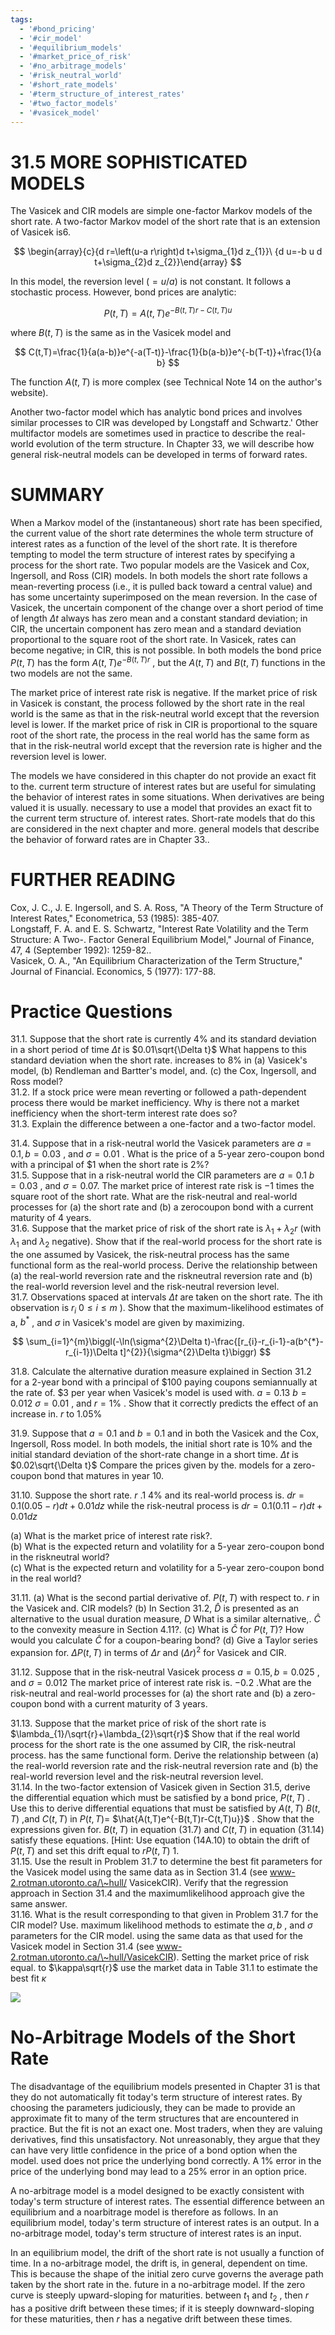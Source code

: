 ```yaml
---
tags:
  - '#bond_pricing'
  - '#cir_model'
  - '#equilibrium_models'
  - '#market_price_of_risk'
  - '#no_arbitrage_models'
  - '#risk_neutral_world'
  - '#short_rate_models'
  - '#term_structure_of_interest_rates'
  - '#two_factor_models'
  - '#vasicek_model'
---
```

# 31.5 MORE SOPHISTICATED MODELS  

The Vasicek and CIR models are simple one-factor Markov models of the short rate. A two-factor Markov model of the short rate that is an extension of Vasicek is6.  

$$
\begin{array}{c}{d r=\left(u-a r\right)d t+\sigma_{1}d z_{1}}\ {d u=-b u d t+\sigma_{2}d z_{2}}\end{array}
$$  

In this model, the reversion level $(=u/a)$ is not constant. It follows a stochastic process. However, bond prices are analytic:  

$$
P(t,T)=A(t,T)e^{-B(t,T)r-C(t,T)u}
$$  

where $B(t,T)$ is the same as in the Vasicek model and  

$$
C(t,T)=\frac{1}{a(a-b)}e^{-a(T-t)}-\frac{1}{b(a-b)}e^{-b(T-t)}+\frac{1}{a b}
$$  

The function $A(t,T)$ is more complex (see Technical Note 14 on the author's website).  

Another two-factor model which has analytic bond prices and involves similar processes to CIR was developed by Longstaff and Schwartz.' Other multifactor models are sometimes used in practice to describe the real-world evolution of the term structure. In Chapter 33, we will describe how general risk-neutral models can be developed in terms of forward rates.  

# SUMMARY  

When a Markov model of the (instantaneous) short rate has been specified, the current value of the short rate determines the whole term structure of interest rates as a function of the level of the short rate. It is therefore tempting to model the term structure of interest rates by specifying a process for the short rate. Two popular models are the Vasicek and Cox, Ingersoll, and Ross (CIR) models. In both models the short rate follows a mean-reverting process (i.e., it is pulled back toward a central value) and has some uncertainty superimposed on the mean reversion. In the case of Vasicek, the uncertain component of the change over a short period of time of length $\Delta t$ always has zero mean and a constant standard deviation; in CIR, the uncertain component has zero mean and a standard deviation proportional to the square root of the short rate. In Vasicek, rates can become negative; in CIR, this is not possible. In both models the bond price $\textstyle P(t,T)$ has the form $A(t,T)e^{-B(t,T)r}$ , but the $A(t,T)$ and $B(t,T)$ functions in the two models are not the same.  

The market price of interest rate risk is negative. If the market price of risk in Vasicek is constant, the process followed by the short rate in the real world is the same as that in the risk-neutral world except that the reversion level is lower. If the market price of risk in CIR is proportional to the square root of the short rate, the process in the real world has the same form as that in the risk-neutral world except that the reversion rate is higher and the reversion level is lower.  

The models we have considered in this chapter do not provide an exact fit to the. current term structure of interest rates but are useful for simulating the behavior of interest rates in some situations. When derivatives are being valued it is usually. necessary to use a model that provides an exact fit to the current term structure of. interest rates. Short-rate models that do this are considered in the next chapter and more. general models that describe the behavior of forward rates are in Chapter 33..  

# FURTHER READING  

Cox, J. C., J. E. Ingersoll, and S. A. Ross, "A Theory of the Term Structure of Interest Rates," Econometrica, 53 (1985): 385-407.   
Longstaff, F. A. and E. S. Schwartz, "Interest Rate Volatility and the Term Structure: A Two-. Factor General Equilibrium Model," Journal of Finance, 47, 4 (September 1992): 1259-82..   
Vasicek, O. A., "An Equilibrium Characterization of the Term Structure," Journal of Financial. Economics, 5 (1977): 177-88.  

# Practice Questions  

31.1. Suppose that the short rate is currently $4\%$ and its standard deviation in a short period of time $\Delta t$ is $0.01\sqrt{\Delta t}$ What happens to this standard deviation when the short rate. increases to $8\%$ in (a) Vasicek's model, (b) Rendleman and Bartter's model, and. (c) the Cox, Ingersoll, and Ross model?   
31.2. If a stock price were mean reverting or followed a path-dependent process there would be market inefficiency. Why is there not a market inefficiency when the short-term interest rate does so?   
31.3. Explain the difference between a one-factor and a two-factor model.  

31.4. Suppose that in a risk-neutral world the Vasicek parameters are $a=0.1,b=0.03$ , and $\sigma=0.01$ . What is the price of a 5-year zero-coupon bond with a principal of $\$1$ when the short rate is $2\%?$   
31.5. Suppose that in a risk-neutral world the CIR parameters are $a=0.1$ $b=0.03$ , and $\sigma=0.07.$ The market price of interest rate risk is $-1$ times the square root of the short rate. What are the risk-neutral and real-world processes for (a) the short rate and (b) a zerocoupon bond with a current maturity of 4 years.   
31.6. Suppose that the market price of risk of the short rate is $\lambda_{1}+\lambda_{2}r$ (with $\lambda_{1}$ and $\lambda_{2}$ negative). Show that if the real-world process for the short rate is the one assumed by Vasicek, the risk-neutral process has the same functional form as the real-world process. Derive the relationship between (a) the real-world reversion rate and the riskneutral reversion rate and (b) the real-world reversion level and the risk-neutral reversion level.   
31.7. Observations spaced at intervals $\Delta t$ are taken on the short rate. The ith observation is $r_{i}$ $0\leq i\leq m$ ). Show that the maximum-likelihood estimates of a, $b^{*}$ , and $\sigma$ in Vasicek's model are given by maximizing.  

$$
\sum_{i=1}^{m}\biggl(-\ln(\sigma^{2}\Delta t)-\frac{[r_{i}-r_{i-1}-a(b^{*}-r_{i-1})\Delta t]^{2}}{\sigma^{2}\Delta t}\biggr)
$$  

31.8. Calculate the alternative duration measure explained in Section 31.2 for a 2-year bond with a principal of $\$100$ paying coupons semiannually at the rate of. $\$3$ per year when Vasicek's model is used with. $a=0.13$ $b=0.012$ $\sigma=0.01$ , and $r=1\%$ . Show that it correctly predicts the effect of an increase in. $r$ to $1.05\%$  

31.9. Suppose that $a=0.1$ and $b=0.1$ and in both the Vasicek and the Cox, Ingersoll, Ross model. In both models, the initial short rate is $10\%$ and the initial standard deviation of the short-rate change in a short time. $\Delta t$ is $0.02\sqrt{\Delta t}$ Compare the prices given by the. models for a zero-coupon bond that matures in year 10.  

31.10. Suppose the short rate. $r$ .1 $4\%$ and its real-world process is. $d r=0.1(0.05-r)d t+0.01d z$ while the risk-neutral process is $d r=0.1(0.11-r)d t+0.01d z$  

(a) What is the market price of interest rate risk?.   
(b) What is the expected return and volatility for a 5-year zero-coupon bond in the riskneutral world?   
(c) What is the expected return and volatility for a 5-year zero-coupon bond in the real world?  

31.11. (a) What is the second partial derivative of. $\textstyle P(t,T)$ with respect to. $r$ in the Vasicek and. CIR models? (b) In Section 31.2, $\hat{D}$ is presented as an alternative to the usual duration measure, $D$ What is a similar alternative,. $\hat{C}$ to the convexity measure in Section 4.11?. (c) What is $\hat{C}$ for $\textstyle P(t,T)?$ How would you calculate $\hat{C}$ for a coupon-bearing bond? (d) Give a Taylor series expansion for. $\Delta P(t,T)$ in terms of $\Delta r$ and $\left(\Delta r\right)^{2}$ for Vasicek and CIR.  

31.12. Suppose that in the risk-neutral Vasicek process $a=0.15,b=0.025$ , and $\sigma=0.012$ The market price of interest rate risk is. $-0.2$ .What are the risk-neutral and real-world processes for (a) the short rate and (b) a zero-coupon bond with a current maturity of 3 years.  

31.13. Suppose that the market price of risk of the short rate is $\lambda_{1}/\sqrt{r}+\lambda_{2}\sqrt{r}$ Show that if the real world process for the short rate is the one assumed by CIR, the risk-neutral process. has the same functional form. Derive the relationship between (a) the real-world reversion rate and the risk-neutral reversion rate and (b) the real-world reversion level and the risk-neutral reversion level.   
31.14. In the two-factor extension of Vasicek given in Section 31.5, derive the differential equation which must be satisfied by a bond price, $\textstyle P(t,T)$ . Use this to derive differential equations that must be satisfied by $A(t,T)$ $B(t,T)$ ,and $C(t,T)$ in $\textstyle P(t,T)=$ $\hat{A(t,T)e^{-B(t,T)r-C(t,T)u}}$ . Show that the expressions given for. $B(t,T)$ in equation (31.7) and $C(t,T)$ in equation (31.14) satisfy these equations. [Hint: Use equation (14A.10) to obtain the drift of $\textstyle P(t,T)$ and set this drift equal to $r P(t,T)$ 1.   
31.15. Use the result in Problem 31.7 to determine the best fit parameters for the Vasicek model using the same data as in Section 31.4 (see www-2.rotman.utoronto.ca/\~hull/ VasicekCIR). Verify that the regression approach in Section 31.4 and the maximumlikelihood approach give the same answer.   
31.16. What is the result corresponding to that given in Problem 31.7 for the CIR model? Use. maximum likelihood methods to estimate the $a,b$ , and $\sigma$ parameters for the CIR model. using the same data as that used for the Vasicek model in Section 31.4 (see www-2.rotman.utoronto.ca/\~hull/VasicekCIR). Setting the market price of risk equal. to $\kappa\sqrt{r}$ use the market data in Table 31.1 to estimate the best fit $\kappa$  

![](d5f9dd5dfff7a03c79b2271c795e36d285ff7fa9a5655a82db3e53c9ec0177a2.jpg)  

# No-Arbitrage Models of the Short Rate  

The disadvantage of the equilibrium models presented in Chapter 31 is that they do not automatically fit today's term structure of interest rates. By choosing the parameters judiciously, they can be made to provide an approximate fit to many of the term structures that are encountered in practice. But the fit is not an exact one. Most traders, when they are valuing derivatives, find this unsatisfactory. Not unreasonably, they argue that they can have very little confidence in the price of a bond option when the model. used does not price the underlying bond correctly. A $1\%$ error in the price of the underlying bond may lead to a $25\%$ error in an option price.  

A no-arbitrage model is a model designed to be exactly consistent with today's term structure of interest rates. The essential difference between an equilibrium and a noarbitrage model is therefore as follows. In an equilibrium model, today's term structure of interest rates is an output. In a no-arbitrage model, today's term structure of interest rates is an input.  

In an equilibrium model, the drift of the short rate is not usually a function of time. In a no-arbitrage model, the drift is, in general, dependent on time. This is because the shape of the initial zero curve governs the average path taken by the short rate in the. future in a no-arbitrage model. If the zero curve is steeply upward-sloping for maturities. between $t_{1}$ and $t_{2}$ , then $r$ has a positive drift between these times; if it is steeply downward-sloping for these maturities, then $r$ has a negative drift between these times.  
